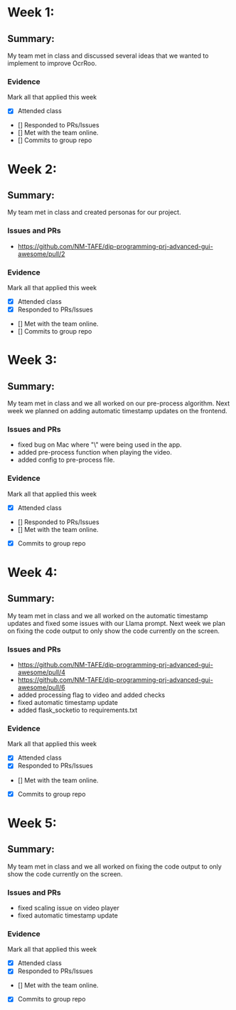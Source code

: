 # Week 1:

## Summary:

My team met in class and discussed several ideas that we wanted to implement to improve OcrRoo.

### Evidence
Mark all that applied this week
- [x] Attended class
- [] Responded to PRs/Issues
- [] Met with the team online.
- [] Commits to group repo

# Week 2:

## Summary:

My team met in class and created personas for our project.

### Issues and PRs
- https://github.com/NM-TAFE/dip-programming-prj-advanced-gui-awesome/pull/2

### Evidence
Mark all that applied this week
- [x] Attended class
- [x] Responded to PRs/Issues
- [] Met with the team online.
- [] Commits to group repo

# Week 3:

## Summary:

My team met in class and we all worked on our pre-process algorithm.
Next week we planned on adding automatic timestamp updates on the frontend.

### Issues and PRs
- fixed bug on Mac where "\\" were being used in the app.
- added pre-process function when playing the video.
- added config to pre-process file.

### Evidence
Mark all that applied this week
- [x] Attended class
- [] Responded to PRs/Issues
- [] Met with the team online.
- [x] Commits to group repo

# Week 4:

## Summary:

My team met in class and we all worked on the automatic timestamp updates and
fixed some issues with our Llama prompt. Next week we plan on fixing the code
output to only show the code currently on the screen.

### Issues and PRs
- https://github.com/NM-TAFE/dip-programming-prj-advanced-gui-awesome/pull/4
- https://github.com/NM-TAFE/dip-programming-prj-advanced-gui-awesome/pull/6
- added processing flag to video and added checks
- fixed automatic timestamp update
- added flask_socketio to requirements.txt

### Evidence
Mark all that applied this week
- [x] Attended class
- [x] Responded to PRs/Issues
- [] Met with the team online.
- [x] Commits to group repo


# Week 5:

## Summary:

My team met in class and we all worked on fixing the code
output to only show the code currently on the screen.

### Issues and PRs
- fixed scaling issue on video player
- fixed automatic timestamp update

### Evidence
Mark all that applied this week
- [x] Attended class
- [x] Responded to PRs/Issues
- [] Met with the team online.
- [x] Commits to group repo
